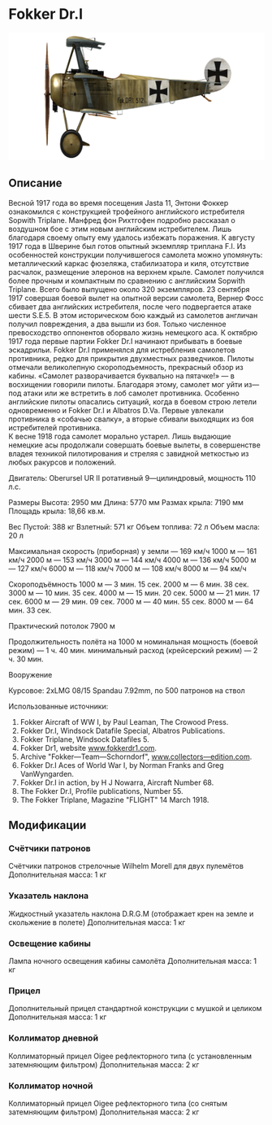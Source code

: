 # Fokker Dr.I

![fokkerdr1](../images/fokkerdr1.png)

## Описание

Весной 1917 года во время посещения Jasta 11, Энтони Фоккер ознакомился с конструкцией трофейного английского истребителя Sopwith Triplane. 
Манфред фон Рихтгофен подробно рассказал о воздушном бое с этим новым английским истребителем. Лишь благодаря своему опыту ему удалось избежать поражения. 
К августу 1917 года в Шверине был готов опытный экземпляр триплана F.I. Из особенностей конструкции получившегося самолета можно упомянуть: металлический каркас фюзеляжа, 
стабилизатора и киля, отсутствие расчалок, размещение элеронов на верхнем крыле. Самолет получился более прочным и компактным по сравнению с английским Sopwith Triplane. 
Всего было выпущено около 320 экземпляров.
23 сентября 1917 совершая боевой вылет на опытной версии самолета, Вернер Фосс сбивает два английских истребителя, после чего подвергается атаке шести S.E.5. 
В этом историческом бою каждый из самолетов англичан получил повреждения, а два вышли из боя. Только численное превосходство оппонентов оборвало жизнь немецкого аса. 
К октябрю 1917 года первые партии Fokker Dr.I начинают прибывать в боевые эскадрильи. Fokker Dr.I применялся для истребления самолетов противника, редко для прикрытия двухместных разведчиков. 
Пилоты отмечали великолепную скороподъемность, прекрасный обзор из кабины. «Самолет разворачивается буквально на пятачке!» — в восхищении говорили пилоты. 
Благодаря этому, самолет мог уйти из—под атаки или же встретить в лоб самолет противника. 
Особенно английские пилоты опасались ситуаций, когда в боевом строю летели одновременно и Fokker Dr.I и Albatros D.Va. 
Первые увлекали противника в «собачью свалку», а вторые сбивали выходящих из боя истребителей противника.  
К весне 1918 года самолет морально устарел. Лишь выдающие немецкие асы  продолжали совершать боевые вылеты, в совершенстве 
владея техникой пилотирования и стреляя с завидной меткостью из любых ракурсов и положений. 


Двигатель:
Oberursel UR II  ротативный 9—цилиндровый, мощность 110 л.с.

Размеры
Высота: 2950 мм
Длина: 5770 мм
Размах крыла: 7190 мм
Площадь крыла: 18,66 кв.м.

Вес
Пустой: 388 кг
Взлетный: 571 кг
Объем топлива: 72 л
Объем масла: 20 л

Максимальная скорость (приборная)
у земли — 169 км/ч
1000 м — 161 км/ч
2000 м — 153 км/ч
3000 м — 144 км/ч
4000 м — 136 км/ч
5000 м — 127 км/ч
6000 м — 118 км/ч
7000 м — 108 км/ч
8000 м —  94 км/ч

Скороподъёмность
1000 м — 3 мин. 15 сек.
2000 м — 6 мин. 38 сек.
3000 м — 10 мин. 35 сек.
4000 м — 15 мин. 20 сек.
5000 м — 21 мин. 17 сек.
6000 м — 29 мин. 09 сек.
7000 м — 40 мин. 55 сек.
8000 м — 64 мин. 33 сек.

Практический потолок 7900 м

Продолжительность полёта на 1000 м
номинальная мощность (боевой режим) — 1 ч. 40 мин.
минимальный расход (крейсерский режим) — 2 ч. 30 мин.

Вооружение

Курсовое: 2xLMG 08/15 Spandau 7.92mm, по 500 патронов на ствол

Использованные источники:
1) Fokker Aircraft of WW I, by Paul Leaman, The Crowood Press.
2) Fokker Dr.I, Windsock Datafile Special, Albatros Publications.
3) Fokker Triplane, Windsock Datafiles 5.
3) Fokker Dr1, website www.fokkerdr1.com.
4) Archive "Fokker—Team—Schorndorf", www.collectors—edition.com.
5) Fokker Dr.I Aces of World War I, by Norman Franks and Greg VanWyngarden.
6) Fokker Dr.I in action, by H J Nowarra, Aircraft Number 68.
7) The Fokker Dr.I, Profile publications, Number 55.
8) The Fokker Triplane, Magazine "FLIGHT" 14 March 1918.

## Модификации

### Счётчики патронов

Счётчики патронов стрелочные Wilhelm Morell для двух пулемётов
Дополнительная масса: 1 кг
### Указатель наклона

Жидкостный указатель наклона D.R.G.M (отображает крен на земле и скольжение в полете)
Дополнительная масса: 1 кг

### Освещение кабины

Лампа ночного освещения кабины самолёта
Дополнительная масса: 1 кг

### Прицел

Дополнительный прицел стандартной конструкции с мушкой и целиком
Дополнительная масса: 1 кг

### Коллиматор дневной

Коллиматорный прицел Oigee рефлекторного типа (с установленным затемняющим фильтром)
Дополнительная масса: 2 кг

### Коллиматор ночной

Коллиматорный прицел Oigee рефлекторного типа (со снятым затемняющим фильтром)
Дополнительная масса: 2 кг
